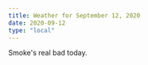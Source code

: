 ```yaml
---
title: Weather for September 12, 2020
date: 2020-09-12
type: "local"
---
```


Smoke's real bad today.